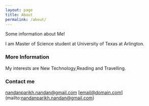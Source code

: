 ```yaml
---
layout: page
title: About
permalink: /about/
---
```


Some information about Me!

I am Master of Science student at University of Texas at Arlington.

### More Information

My interests are New Technology,Reading and Travelling.

### Contact me

nandanparikh.nandan@gmail.com
[email@domain.com]
(mailto:nandanparikh.nandan@gmail.com)